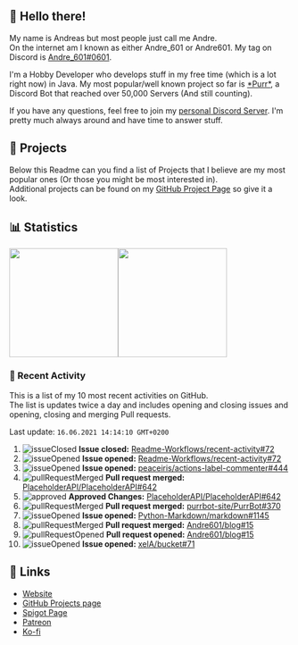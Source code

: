 <!-- Links -->
[andre]: https://discord.bio/p/andre601
[purr]: https://purrbot.site
[discord]: https://discord.gg/6dazXp6
[website]: https://andre601.ch
[github]: https://andre601.ch/projects
[spigot]: https://www.spigotmc.org/resources/authors/56829/
[patreon]: https://patreon.com/andre_601
[ko-fi]: https://ko-fi.com/andre_601

## 👋 Hello there!
My name is Andreas but most people just call me Andre.  
On the internet am I known as either Andre_601 or Andre601. My tag on Discord is [Andre_601#0601][andre].

I'm a Hobby Developer who develops stuff in my free time (which is a lot right now) in Java. My most popular/well known project so far is [\*Purr\*][purr], a Discord Bot that reached over 50,000 Servers (And still counting).

If you have any questions, feel free to join my [personal Discord Server][discord]. I'm pretty much always around and have time to answer stuff.

## 📁 Projects
Below this Readme can you find a list of Projects that I believe are my most popular ones (Or those you might be most interested in).  
Additional projects can be found on my [GitHub Project Page][github] so give it a look.

## 📊 Statistics
<img height="195px" src="https://github-readme-stats.vercel.app/api?username=Andre601&show_icons=true&hide_rank=true&title_color=3498db&bg_color=ffffff00&text_color=718096&disable_animations=true"><img height="195px" src="https://github-readme-stats.vercel.app/api/top-langs?username=Andre601&layout=compact&title_color=3498db&bg_color=ffffff00&text_color=718096">

### 📜 Recent Activity
This is a list of my 10 most recent activities on GitHub.  
The list is updates twice a day and includes opening and closing issues and opening, closing and merging Pull requests.

<!--RECENT_ACTIVITY:last_update-->
Last update: `16.06.2021 14:14:10 GMT+0200`
<!--RECENT_ACTIVITY:last_update_end-->
<!--RECENT_ACTIVITY:start-->
1. ![issueClosed] **Issue closed:** [Readme-Workflows/recent-activity#72](https://github.com/Readme-Workflows/recent-activity/issues/72)
2. ![issueOpened] **Issue opened:** [Readme-Workflows/recent-activity#72](https://github.com/Readme-Workflows/recent-activity/issues/72)
3. ![issueOpened] **Issue opened:** [peaceiris/actions-label-commenter#444](https://github.com/peaceiris/actions-label-commenter/issues/444)
4. ![pullRequestMerged] **Pull request merged:** [PlaceholderAPI/PlaceholderAPI#642](https://github.com/PlaceholderAPI/PlaceholderAPI/pull/642)
5. ![approved] **Approved Changes:** [PlaceholderAPI/PlaceholderAPI#642](https://github.com/PlaceholderAPI/PlaceholderAPI/pull/642#pullrequestreview-684433531)
6. ![pullRequestMerged] **Pull request merged:** [purrbot-site/PurrBot#370](https://github.com/purrbot-site/PurrBot/pull/370)
7. ![issueOpened] **Issue opened:** [Python-Markdown/markdown#1145](https://github.com/Python-Markdown/markdown/issues/1145)
8. ![pullRequestMerged] **Pull request merged:** [Andre601/blog#15](https://github.com/Andre601/blog/pull/15)
9. ![pullRequestOpened] **Pull request opened:** [Andre601/blog#15](https://github.com/Andre601/blog/pull/15)
10. ![issueOpened] **Issue opened:** [xelA/bucket#71](https://github.com/xelA/bucket/issues/71)
<!--RECENT_ACTIVITY:end-->

## 🔗 Links
- [Website]
- [GitHub Projects page][github]
- [Spigot Page][spigot]
- [Patreon]
- [Ko-fi]

<!-- Badges -->
[issueOpened]: https://cdn.jsdelivr.net/gh/Readme-Workflows/Readme-Icons@v1.1.0/icons/octicons/IssueOpenedOld.svg
[issueClosed]: https://cdn.jsdelivr.net/gh/Readme-Workflows/Readme-Icons@v1.1.0/icons/octicons/IssueClosedOld.svg

[pullRequestOpened]: https://cdn.jsdelivr.net/gh/Readme-Workflows/Readme-Icons@v1.1.0/icons/octicons/PullRequestOpened.svg
[pullRequestClosed]: https://cdn.jsdelivr.net/gh/Readme-Workflows/Readme-Icons@v1.1.0/icons/octicons/PullRequestClosed.svg
[pullRequestMerged]: https://cdn.jsdelivr.net/gh/Readme-Workflows/Readme-Icons@v1.1.0/icons/octicons/PullRequestMerged.svg

[comment]: https://cdn.jsdelivr.net/gh/Readme-Workflows/Readme-Icons@v1.1.0/icons/octicons/Comment.svg

[changesRequested]: https://cdn.jsdelivr.net/gh/Readme-Workflows/Readme-Icons@v1.1.0/icons/octicons/RequestedChanges.svg
[approved]: https://cdn.jsdelivr.net/gh/Readme-Workflows/Readme-Icons@v1.1.0/icons/octicons/ApprovedChanges.svg
[repoCreated]: https://cdn.jsdelivr.net/gh/Readme-Workflows/Readme-Icons@v1.1.0/icons/octicons/Repository.svg

[release]: https://cdn.jsdelivr.net/gh/Readme-Workflows/Readme-Icons@v1.1.0/icons/octicons/Release.svg
[star]: https://cdn.jsdelivr.net/gh/Readme-Workflows/Readme-Icons@v1.1.0/icons/octicons/StarredRepository.svg
[wiki]: https://cdn.jsdelivr.net/gh/Readme-Workflows/Readme-Icons@v1.1.0/icons/octicons/Wiki.svg
